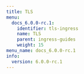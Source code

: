 ```yaml
---
title: TLS
menu:
  docs_6.0.0-rc.1:
    identifier: tls-ingress
    name: TLS
    parent: ingress-guides
    weight: 15
menu_name: docs_6.0.0-rc.1
info:
  version: 6.0.0-rc.1
---
```


